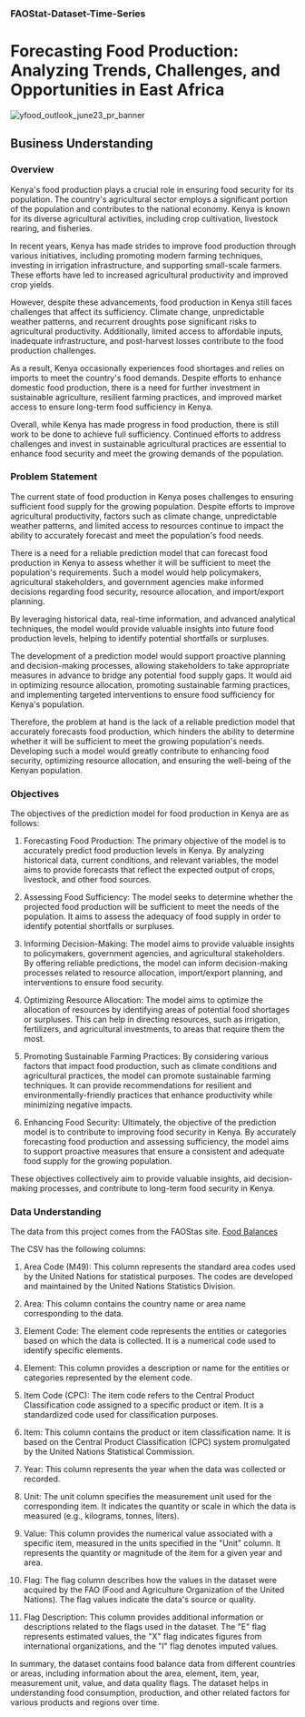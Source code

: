 ### FAOStat-Dataset-Time-Series
# Forecasting Food Production: Analyzing Trends, Challenges, and Opportunities in East Africa

![yfood_outlook_june23_pr_banner](https://github.com/Muramati/FAOStat-Dataset-Time-Series/assets/70520367/30563c28-b0dd-4a1f-ad03-4e45385f8d1b)


## Business Understanding 

### Overview

Kenya's food production plays a crucial role in ensuring food security for its population. The country's agricultural sector employs a significant portion of the population and contributes to the national economy. Kenya is known for its diverse agricultural activities, including crop cultivation, livestock rearing, and fisheries.

In recent years, Kenya has made strides to improve food production through various initiatives, including promoting modern farming techniques, investing in irrigation infrastructure, and supporting small-scale farmers. These efforts have led to increased agricultural productivity and improved crop yields.

However, despite these advancements, food production in Kenya still faces challenges that affect its sufficiency. Climate change, unpredictable weather patterns, and recurrent droughts pose significant risks to agricultural productivity. Additionally, limited access to affordable inputs, inadequate infrastructure, and post-harvest losses contribute to the food production challenges.

As a result, Kenya occasionally experiences food shortages and relies on imports to meet the country's food demands. Despite efforts to enhance domestic food production, there is a need for further investment in sustainable agriculture, resilient farming practices, and improved market access to ensure long-term food sufficiency in Kenya.

Overall, while Kenya has made progress in food production, there is still work to be done to achieve full sufficiency. Continued efforts to address challenges and invest in sustainable agricultural practices are essential to enhance food security and meet the growing demands of the population.

### Problem Statement

The current state of food production in Kenya poses challenges to ensuring sufficient food supply for the growing population. Despite efforts to improve agricultural productivity, factors such as climate change, unpredictable weather patterns, and limited access to resources continue to impact the ability to accurately forecast and meet the population's food needs.

There is a need for a reliable prediction model that can forecast food production in Kenya to assess whether it will be sufficient to meet the population's requirements. Such a model would help policymakers, agricultural stakeholders, and government agencies make informed decisions regarding food security, resource allocation, and import/export planning.

By leveraging historical data, real-time information, and advanced analytical techniques, the model would provide valuable insights into future food production levels, helping to identify potential shortfalls or surpluses.

The development of a prediction model would support proactive planning and decision-making processes, allowing stakeholders to take appropriate measures in advance to bridge any potential food supply gaps. It would aid in optimizing resource allocation, promoting sustainable farming practices, and implementing targeted interventions to ensure food sufficiency for Kenya's population.

Therefore, the problem at hand is the lack of a reliable prediction model that accurately forecasts food production, which hinders the ability to determine whether it will be sufficient to meet the growing population's needs. Developing such a model would greatly contribute to enhancing food security, optimizing resource allocation, and ensuring the well-being of the Kenyan population.

### Objectives

The objectives of the prediction model for food production in Kenya are as follows:

1. Forecasting Food Production: The primary objective of the model is to accurately predict food production levels in Kenya. By analyzing historical data, current conditions, and relevant variables, the model aims to provide forecasts that reflect the expected output of crops, livestock, and other food sources.

2. Assessing Food Sufficiency: The model seeks to determine whether the projected food production will be sufficient to meet the needs of the population. It aims to assess the adequacy of food supply in order to identify potential shortfalls or surpluses.

3. Informing Decision-Making: The model aims to provide valuable insights to policymakers, government agencies, and agricultural stakeholders. By offering reliable predictions, the model can inform decision-making processes related to resource allocation, import/export planning, and interventions to ensure food security.

4. Optimizing Resource Allocation: The model aims to optimize the allocation of resources by identifying areas of potential food shortages or surpluses. This can help in directing resources, such as irrigation, fertilizers, and agricultural investments, to areas that require them the most.

5. Promoting Sustainable Farming Practices: By considering various factors that impact food production, such as climate conditions and agricultural practices, the model can promote sustainable farming techniques. It can provide recommendations for resilient and environmentally-friendly practices that enhance productivity while minimizing negative impacts.

6. Enhancing Food Security: Ultimately, the objective of the prediction model is to contribute to improving food security in Kenya. By accurately forecasting food production and assessing sufficiency, the model aims to support proactive measures that ensure a consistent and adequate food supply for the growing population.

These objectives collectively aim to provide valuable insights, aid decision-making processes, and contribute to long-term food security in Kenya.

### Data Understanding

The data from this project comes from the FAOStas site.
[Food Balances](https://www.fao.org/faostat/en/#data/SCL)

The CSV has the following columns:

1. Area Code (M49): This column represents the standard area codes used by the United Nations for statistical purposes. The codes are developed and maintained by the United Nations Statistics Division.

2. Area: This column contains the country name or area name corresponding to the data.

3. Element Code: The element code represents the entities or categories based on which the data is collected. It is a numerical code used to identify specific elements.

4. Element: This column provides a description or name for the entities or categories represented by the element code.

5. Item Code (CPC): The item code refers to the Central Product Classification code assigned to a specific product or item. It is a standardized code used for classification purposes.

6. Item: This column contains the product or item classification name. It is based on the Central Product Classification (CPC) system promulgated by the United Nations Statistical Commission.

7. Year: This column represents the year when the data was collected or recorded.

8. Unit: The unit column specifies the measurement unit used for the corresponding item. It indicates the quantity or scale in which the data is measured (e.g., kilograms, tonnes, liters).

9. Value: This column provides the numerical value associated with a specific item, measured in the units specified in the "Unit" column. It represents the quantity or magnitude of the item for a given year and area.

10. Flag: The flag column describes how the values in the dataset were acquired by the FAO (Food and Agriculture Organization of the United Nations). The flag values indicate the data's source or quality.

11. Flag Description: This column provides additional information or descriptions related to the flags used in the dataset. The "E" flag represents estimated values, the "X" flag indicates figures from international organizations, and the "I" flag denotes imputed values.

In summary, the dataset contains food balance data from different countries or areas, including information about the area, element, item, year, measurement unit, value, and data quality flags. The dataset helps in understanding food consumption, production, and other related factors for various products and regions over time.


